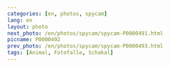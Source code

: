 ```yaml
---
categories: [en, photos, spycam]
lang: en
layout: photo
next_photo: /en/photos/spycam/spycam-P0000491.html
picname: P0000492
prev_photo: /en/photos/spycam/spycam-P0000493.html
tags: [Animal, Fotofalle, Schakal]
---
```

